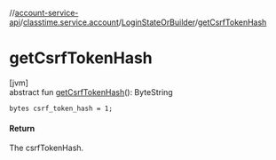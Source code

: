 //[account-service-api](../../../index.md)/[classtime.service.account](../index.md)/[LoginStateOrBuilder](index.md)/[getCsrfTokenHash](get-csrf-token-hash.md)

# getCsrfTokenHash

[jvm]\
abstract fun [getCsrfTokenHash](get-csrf-token-hash.md)(): ByteString

`bytes csrf_token_hash = 1;`

#### Return

The csrfTokenHash.
